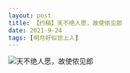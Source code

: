 ```yaml
---
layout: post
title: 【约稿】天不绝人愿，故使侬见郎
date: 2021-9-24
tags: [明月好似世上人]
---
```


![天不绝人愿，故使侬见郎](https://s2.loli.net/2022/03/20/IONyvBzksTY5RlD.jpg "天不绝人愿，故使侬见郎")
